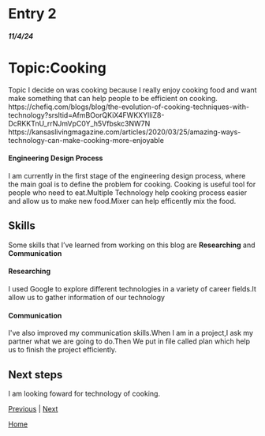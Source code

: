# Entry 2
##### 11/4/24

<h1>Topic:Cooking</h1>
Topic I decide on was cooking because I really enjoy cooking food and want make something that can help people to be efficient on cooking.
https://chefiq.com/blogs/blog/the-evolution-of-cooking-techniques-with-technology?srsltid=AfmBOorQKiX4FWKXYlliZ8-DcRKKTnU_rrNJmVpC0Y_h5Vfbskc3NW7N
https://kansaslivingmagazine.com/articles/2020/03/25/amazing-ways-technology-can-make-cooking-more-enjoyable

#### Engineering Design Process

I am currently in the first stage of the engineering design process, where the main goal is to define the problem for cooking.
Cooking is useful tool for people who need to eat.Multiple Technology help cooking process easier and allow us to make new food.Mixer can help efficently mix the food.
## Skills

Some skills that I’ve learned from working on this blog are **Researching** and **Communication**  

#### Researching 
I used Google to explore different technologies in a variety of career fields.It allow us to gather information of our technology

#### Communication 
I've also improved my communication skills.When I am in a project,I ask my partner what we are going to do.Then We put in file called plan which help us to finish the project efficiently.




## Next steps

I am looking foward for technology of cooking.

[Previous](entry01.md) | [Next](entry03.md)

[Home](../README.md)
